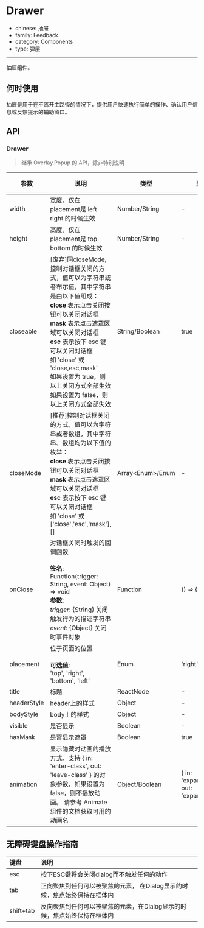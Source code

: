 # Drawer

-   chinese: 抽屉
-   family: Feedback
-   category: Components
-   type: 弹层

---

抽屉组件。

## 何时使用

抽屉是用于在不离开主路径的情况下，提供用户快速执行简单的操作、确认用户信息或反馈提示的辅助窗口。

## API

### Drawer

> 继承 Overlay.Popup 的 API，除非特别说明

| 参数          | 说明                                                                                                                                                                                                                               | 类型                  | 默认值                                        | 版本支持 |
| ----------- | -------------------------------------------------------------------------------------------------------------------------------------------------------------------------------------------------------------------------------- | ------------------- | ------------------------------------------ | ---- |
| width       | 宽度，仅在 placement是 left right 的时候生效                                                                                                                                                                                                | Number/String       | -                                          |      |
| height      | 高度，仅在 placement是 top bottom 的时候生效                                                                                                                                                                                                | Number/String       | -                                          |      |
| closeable   | [废弃]同closeMode, 控制对话框关闭的方式，值可以为字符串或者布尔值，其中字符串是由以下值组成：<br>**close** 表示点击关闭按钮可以关闭对话框<br>**mask** 表示点击遮罩区域可以关闭对话框<br>**esc** 表示按下 esc 键可以关闭对话框<br>如 'close' 或 'close,esc,mask'<br>如果设置为 true，则以上关闭方式全部生效<br>如果设置为 false，则以上关闭方式全部失效 | String/Boolean      | true                                       |      |
| closeMode   | [推荐]控制对话框关闭的方式，值可以为字符串或者数组，其中字符串、数组均为以下值的枚举：<br>**close** 表示点击关闭按钮可以关闭对话框<br>**mask** 表示点击遮罩区域可以关闭对话框<br>**esc** 表示按下 esc 键可以关闭对话框<br>如 'close' 或 ['close','esc','mask'], \[]                                                    | Array&lt;Enum>/Enum | -                                          | 1.21 |
| onClose     | 对话框关闭时触发的回调函数<br><br>**签名**:<br>Function(trigger: String, event: Object) => void<br>**参数**:<br>_trigger_: {String} 关闭触发行为的描述字符串<br>_event_: {Object} 关闭时事件对象                                                                     | Function            | () => {}                                   |      |
| placement   | 位于页面的位置<br><br>**可选值**:<br>'top', 'right', 'bottom', 'left'                                                                                                                                                                      | Enum                | 'right'                                    |      |
| title       | 标题                                                                                                                                                                                                                               | ReactNode           | -                                          |      |
| headerStyle | header上的样式                                                                                                                                                                                                                       | Object              | -                                          |      |
| bodyStyle   | body上的样式                                                                                                                                                                                                                         | Object              | -                                          |      |
| visible     | 是否显示                                                                                                                                                                                                                             | Boolean             | -                                          |      |
| hasMask     | 是否显示遮罩                                                                                                                                                                                                                           | Boolean             | true                                       |      |
| animation   | 显示隐藏时动画的播放方式，支持 { in: 'enter-class', out: 'leave-class' } 的对象参数，如果设置为 false，则不播放动画。 请参考 Animate 组件的文档获取可用的动画名                                                                                                                    | Object/Boolean      | { in: 'expandInDown', out: 'expandOutUp' } |      |

## 无障碍键盘操作指南

| 键盘        | 说明                                       |
| :-------- | :--------------------------------------- |
| esc       | 按下ESC键将会关闭dialog而不触发任何的动作                |
| tab       | 正向聚焦到任何可以被聚焦的元素， 在Dialog显示的时候，焦点始终保持在框体内 |
| shift+tab | 反向聚焦到任何可以被聚焦的元素，在Dialog显示的时候，焦点始终保持在框体内  |
